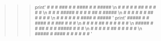 >>>print' # # #  ###  #   #  ####  #   # ##### \n # # # #   # ##  # #       # #  #     \n # # # ##### # # # #  ##    #   ##### \n # # # #   # #  ## #   #    #   #     \n  # #  #   # #   #  ####    #   ##### '
>>>print' ##### #   #   #### #   #  ###  # # # \n #      # #   #     ##  # #   # # # # \n #####   #    #  ## # # # ##### # # # \n #       #    #   # #  ## #   # # # # \n #####   #     #### #   # #   #  # #  '
